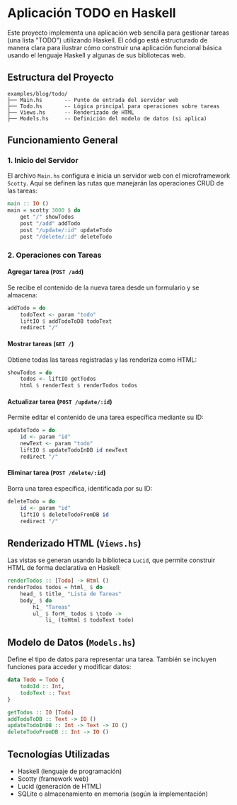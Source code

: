 # Aplicación TODO en Haskell

Este proyecto implementa una aplicación web sencilla para gestionar tareas (una lista "TODO") utilizando Haskell. El código está estructurado de manera clara para ilustrar cómo construir una aplicación funcional básica usando el lenguaje Haskell y algunas de sus bibliotecas web.

## Estructura del Proyecto

```
examples/blog/todo/
├── Main.hs       -- Punto de entrada del servidor web
├── Todo.hs       -- Lógica principal para operaciones sobre tareas
├── Views.hs      -- Renderizado de HTML
├── Models.hs     -- Definición del modelo de datos (si aplica)
```

## Funcionamiento General

### 1. Inicio del Servidor

El archivo `Main.hs` configura e inicia un servidor web con el microframework `Scotty`. Aquí se definen las rutas que manejarán las operaciones CRUD de las tareas:

```haskell
main :: IO ()
main = scotty 3000 $ do
    get "/" showTodos
    post "/add" addTodo
    post "/update/:id" updateTodo
    post "/delete/:id" deleteTodo
```

### 2. Operaciones con Tareas

#### Agregar tarea (`POST /add`)

Se recibe el contenido de la nueva tarea desde un formulario y se almacena:

```haskell
addTodo = do
    todoText <- param "todo"
    liftIO $ addTodoToDB todoText
    redirect "/"
```

#### Mostrar tareas (`GET /`)

Obtiene todas las tareas registradas y las renderiza como HTML:

```haskell
showTodos = do
    todos <- liftIO getTodos
    html $ renderText $ renderTodos todos
```

#### Actualizar tarea (`POST /update/:id`)

Permite editar el contenido de una tarea específica mediante su ID:

```haskell
updateTodo = do
    id <- param "id"
    newText <- param "todo"
    liftIO $ updateTodoInDB id newText
    redirect "/"
```

#### Eliminar tarea (`POST /delete/:id`)

Borra una tarea específica, identificada por su ID:

```haskell
deleteTodo = do
    id <- param "id"
    liftIO $ deleteTodoFromDB id
    redirect "/"
```

## Renderizado HTML (`Views.hs`)

Las vistas se generan usando la biblioteca `Lucid`, que permite construir HTML de forma declarativa en Haskell:

```haskell
renderTodos :: [Todo] -> Html ()
renderTodos todos = html_ $ do
    head_ $ title_ "Lista de Tareas"
    body_ $ do
        h1_ "Tareas"
        ul_ $ forM_ todos $ \todo -> 
            li_ (toHtml $ todoText todo)
```

## Modelo de Datos (`Models.hs`)

Define el tipo de datos para representar una tarea. También se incluyen funciones para acceder y modificar datos:

```haskell
data Todo = Todo {
    todoId :: Int,
    todoText :: Text
}

getTodos :: IO [Todo]
addTodoToDB :: Text -> IO ()
updateTodoInDB :: Int -> Text -> IO ()
deleteTodoFromDB :: Int -> IO ()
```

## Tecnologías Utilizadas

- Haskell (lenguaje de programación)
- Scotty (framework web)
- Lucid (generación de HTML)
- SQLite o almacenamiento en memoria (según la implementación)

